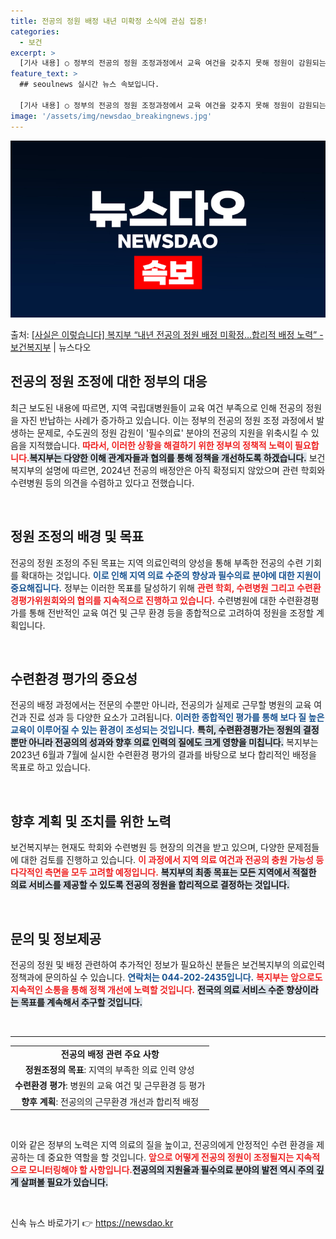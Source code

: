 ```yaml
---
title: 전공의 정원 배정 내년 미확정 소식에 관심 집중!
categories:
  - 보건
excerpt: >
  [기사 내용] ○ 정부의 전공의 정원 조정과정에서 교육 여건을 갖추지 못해 정원이 감원되는 병원이 속출하고 …
feature_text: >
  ## seoulnews 실시간 뉴스 속보입니다.

  [기사 내용] ○ 정부의 전공의 정원 조정과정에서 교육 여건을 갖추지 못해 정원이 감원되는 병원이 속출하고 …
image: '/assets/img/newsdao_breakingnews.jpg'
---
```


![뉴스다오 속보](/assets/img/newsdao_breakingnews.jpg)

<p>출처: <a href="https://newsdao.kr/2233" rel="dofollow">[사실은 이렇습니다] 복지부 “내년 전공의 정원 배정 미확정…합리적 배정 노력” - 보건복지부</a> | 뉴스다오</p>

<h2 data-ke-size="size26">전공의 정원 조정에 대한 정부의 대응</h2>

<p data-ke-size="size16">최근 보도된 내용에 따르면, 지역 국립대병원들이 교육 여건 부족으로 인해 전공의 정원을 자진 반납하는 사례가 증가하고 있습니다. 이는 정부의 전공의 정원 조정 과정에서 발생하는 문제로, 수도권의 정원 감원이 '필수의료' 분야의 전공의 지원을 위축시킬 수 있음을 지적했습니다. <b><span style="color: #ee2323;">따라서, 이러한 상황을 해결하기 위한 정부의 정책적 노력이 필요합니다.</span></b><b><span style="background-color: #21538527;">복지부는 다양한 이해 관계자들과 협의를 통해 정책을 개선하도록 하겠습니다.</span></b> 보건복지부의 설명에 따르면, 2024년 전공의 배정안은 아직 확정되지 않았으며 관련 학회와 수련병원 등의 의견을 수렴하고 있다고 전했습니다.</p>

<p data-ke-size="size16">&nbsp;</p>

<h2 data-ke-size="size26">정원 조정의 배경 및 목표</h2>

<p data-ke-size="size16">전공의 정원 조정의 주된 목표는 지역 의료인력의 양성을 통해 부족한 전공의 수련 기회를 확대하는 것입니다. <b><span style="color: #1a5490;">이로 인해 지역 의료 수준의 향상과 필수의료 분야에 대한 지원이 중요해집니다.</span></b> 정부는 이러한 목표를 달성하기 위해 <b><span style="color: #ee2323;">관련 학회, 수련병원 그리고 수련환경평가위원회와의 협의를 지속적으로 진행하고 있습니다.</span></b> 수련병원에 대한 수련환경평가를 통해 전반적인 교육 여건 및 근무 환경 등을 종합적으로 고려하여 정원을 조정할 계획입니다.</p>

<p data-ke-size="size16">&nbsp;</p>

<h2 data-ke-size="size26">수련환경 평가의 중요성</h2>

<p data-ke-size="size16">전공의 배정 과정에서는 전문의 수뿐만 아니라, 전공의가 실제로 근무할 병원의 교육 여건과 진료 성과 등 다양한 요소가 고려됩니다. <b><span style="color: #1a5490;">이러한 종합적인 평가를 통해 보다 질 높은 교육이 이루어질 수 있는 환경이 조성되는 것입니다.</span></b> <b><span style="background-color: #21538527;">특히, 수련환경평가는 정원의 결정 뿐만 아니라 전공의의 성과와 향후 의료 인력의 질에도 크게 영향을 미칩니다.</span></b> 복지부는 2023년 6월과 7월에 실시한 수련환경 평가의 결과를 바탕으로 보다 합리적인 배정을 목표로 하고 있습니다.</p>

<p data-ke-size="size16">&nbsp;</p>

<h2 data-ke-size="size26">향후 계획 및 조치를 위한 노력</h2>

<p data-ke-size="size16">보건복지부는 현재도 학회와 수련병원 등 현장의 의견을 받고 있으며, 다양한 문제점들에 대한 검토를 진행하고 있습니다. <b><span style="color: #ee2323;">이 과정에서 지역 의료 여건과 전공의 충원 가능성 등 다각적인 측면을 모두 고려할 예정입니다.</span></b> <b><span style="background-color: #21538527;">복지부의 최종 목표는 모든 지역에서 적절한 의료 서비스를 제공할 수 있도록 전공의 정원을 합리적으로 결정하는 것입니다.</span></b></p>

<p data-ke-size="size16">&nbsp;</p>

<h2 data-ke-size="size26">문의 및 정보제공</h2>

<p data-ke-size="size16">전공의 정원 및 배정 관련하여 추가적인 정보가 필요하신 분들은 보건복지부의 의료인력정책과에 문의하실 수 있습니다. <b><span style="color: #1a5490;">연락처는 044-202-2435입니다.</span></b> <b><span style="color: #ee2323;">복지부는 앞으로도 지속적인 소통을 통해 정책 개선에 노력할 것입니다.</span></b> <b><span style="background-color: #21538527;">전국의 의료 서비스 수준 향상이라는 목표를 계속해서 추구할 것입니다.</span></b></p>

<p data-ke-size="size16">&nbsp;</p>

<hr>

<table style="width: 100%;">
<tr>
<td style="text-align: center; height: 17px;"><b>전공의 배정 관련 주요 사항</b></td>
</tr>
<tr>
<td style="text-align: center; height: 17px;"><b>정원조정의 목표</b>: 지역의 부족한 의료 인력 양성</td>
</tr>
<tr>
<td style="text-align: center; height: 17px;"><b>수련환경 평가</b>: 병원의 교육 여건 및 근무환경 등 평가</td>
</tr>
<tr>
<td style="text-align: center; height: 17px;"><b>향후 계획</b>: 전공의의 근무환경 개선과 합리적 배정</td>
</tr>
</table>

<p data-ke-size="size16">&nbsp;</p>

<p data-ke-size="size16">이와 같은 정부의 노력은 지역 의료의 질을 높이고, 전공의에게 안정적인 수련 환경을 제공하는 데 중요한 역할을 할 것입니다. <b><span style="color: #ee2323;">앞으로 어떻게 전공의 정원이 조정될지는 지속적으로 모니터링해야 할 사항입니다.</span></b><b><span style="background-color: #21538527;">전공의의 지원율과 필수의료 분야의 발전 역시 주의 깊게 살펴볼 필요가 있습니다.</span></b></p>

<p data-ke-size="size16">&nbsp;</p> 

신속 뉴스 바로가기 👉 <a href="https://newsdao.kr" rel="dofollow">https://newsdao.kr</a>


